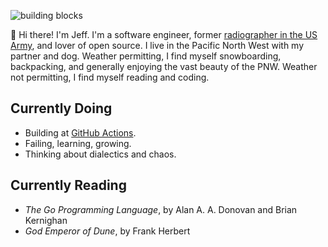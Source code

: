 ![building blocks](https://media.giphy.com/media/6G48V62YlbZj1W6fso/giphy.gif)

👋 Hi there! I'm Jeff. I'm a software engineer, former [radiographer in the US Army](https://en.wikipedia.org/wiki/Combat_support_hospital), and lover of open source. I live in the Pacific North West with my partner and dog. Weather permitting, I find myself snowboarding, backpacking, and generally enjoying the vast beauty of the PNW. Weather not permitting, I find myself reading and coding.

## Currently Doing

- Building at [GitHub Actions](https://github.com/features/actions).
- Failing, learning, growing.
- Thinking about dialectics and chaos.

## Currently Reading

- _The Go Programming Language_, by Alan A. A. Donovan and Brian Kernighan
- _God Emperor of Dune_, by Frank Herbert
